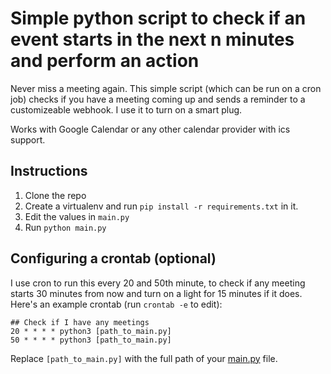 # Simple python script to check if an event starts in the next n minutes and perform an action

Never miss a meeting again. This simple script (which can be run on a cron job) checks if you have a meeting coming up and sends a reminder to a customizeable webhook. I use it to turn on a smart plug.

Works with Google Calendar or any other calendar provider with ics support.

## Instructions
1. Clone the repo
2. Create a virtualenv and run `pip install -r requirements.txt` in it.
3. Edit the values in `main.py`
4. Run `python main.py`

## Configuring a crontab (optional)
I use cron to run this every 20 and 50th minute, to check if any meeting starts 30 minutes from now and turn on a light for 15 minutes if it does. Here's an example crontab (run `crontab -e` to edit):
```crontab
## Check if I have any meetings                                                      
20 * * * * python3 [path_to_main.py]
50 * * * * python3 [path_to_main.py]
```
Replace `[path_to_main.py]` with the full path of your [main.py](main.py) file.
